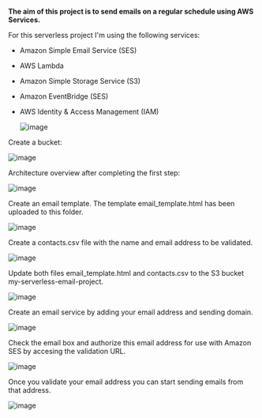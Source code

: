 <strong> The aim of this project is to send emails on a regular schedule using AWS Services. </strong>

For this serverless project I'm using the following services:
- Amazon Simple Email Service (SES)
- AWS Lambda
- Amazon Simple Storage Service (S3)
- Amazon EventBridge (SES)
- AWS Identity & Access Management (IAM)

  ![image](https://github.com/MyC1oudRepo/Repository/assets/151183434/7a38170b-60b3-4d76-a007-8dafdb1de866)


Create a bucket:

![image](https://github.com/MyC1oudRepo/Repository/assets/151183434/de7bf8b3-e97c-4025-bf65-b4e176685ca9)


Architecture overview after completing the first step:

![image](https://github.com/MyC1oudRepo/Repository/assets/151183434/8eb5bd68-0b82-4aa4-99f4-50897f1c9888)


Create an email template. The template email_template.html has been uploaded to this folder.

![image](https://github.com/MyC1oudRepo/Repository/assets/151183434/56b34a12-a47e-4837-9b83-72a7f5f5060c)


Create a contacts.csv file with the name and email address to be validated.

![image](https://github.com/MyC1oudRepo/Repository/assets/151183434/8e3a2ee6-fc12-4034-921f-6632d98a164b)


Update both files email_template.html and contacts.csv to the S3 bucket my-serverless-email-project.

![image](https://github.com/MyC1oudRepo/Repository/assets/151183434/5dfbecc4-4cfc-4f7f-8b50-b0bb7d7f94bf)


Create an email service by adding your email address and sending domain.

![image](https://github.com/MyC1oudRepo/Repository/assets/151183434/dd39cca7-5454-4a9d-bc8b-01cbac6cb9df)


Check the email box and authorize this email address for use with Amazon SES by accesing the validation URL.

![image](https://github.com/MyC1oudRepo/Repository/assets/151183434/af23c610-8c07-471f-8e70-e6eaf9dcd9ae)


Once you validate your email address you can start sending emails from that address. 

![image](https://github.com/MyC1oudRepo/Repository/assets/151183434/08e78764-1199-46bf-a0b0-1e4f5c42bdfc)




